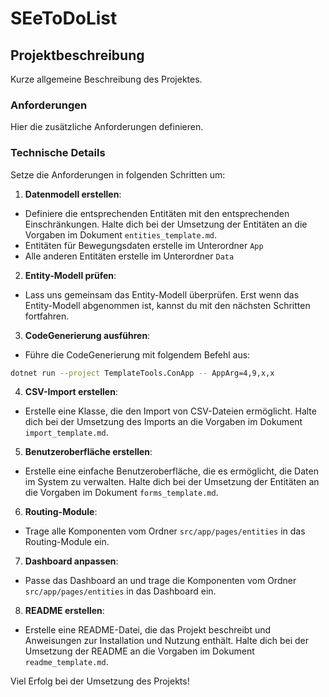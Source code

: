 ﻿# SEeToDoList

## Projektbeschreibung

Kurze allgemeine Beschreibung des Projektes.

### Anforderungen

Hier die zusätzliche Anforderungen definieren.

### Technische Details

Setze die Anforderungen in folgenden Schritten um:

1. **Datenmodell erstellen**:
  - Definiere die entsprechenden Entitäten mit den entsprechenden Einschränkungen. Halte dich bei der Umsetzung der Entitäten an die Vorgaben im Dokument `entities_template.md`.
  - Entitäten für Bewegungsdaten erstelle im Unterordner `App`
  - Alle anderen Entitäten erstelle im Unterordner `Data`
2. **Entity-Modell prüfen**:
  - Lass uns gemeinsam das Entity-Modell überprüfen. Erst wenn das Entity-Modell abgenommen ist, kannst du mit den nächsten Schritten fortfahren.
3. **CodeGenerierung ausführen**:
  - Führe die CodeGenerierung mit folgendem Befehl aus:

```bash
dotnet run --project TemplateTools.ConApp -- AppArg=4,9,x,x
```

4. **CSV-Import erstellen**:
  - Erstelle eine Klasse, die den Import von CSV-Dateien ermöglicht. Halte dich bei der Umsetzung des Imports an die Vorgaben im Dokument `import_template.md`.
5. **Benutzeroberfläche erstellen**:
  - Erstelle eine einfache Benutzeroberfläche, die es ermöglicht, die Daten im System zu verwalten. Halte dich bei der Umsetzung der Entitäten an die Vorgaben im Dokument `forms_template.md`.
6. **Routing-Module**:
  - Trage alle Komponenten vom Ordner `src/app/pages/entities` in das Routing-Module ein.
7. **Dashboard anpassen**:
  - Passe das Dashboard an und trage die Komponenten vom Ordner `src/app/pages/entities` in das Dashboard ein.
8. **README erstellen**:
  - Erstelle eine README-Datei, die das Projekt beschreibt und Anweisungen zur Installation und Nutzung enthält. Halte dich bei der Umsetzung der README an die Vorgaben im Dokument `readme_template.md`.

Viel Erfolg bei der Umsetzung des Projekts!
